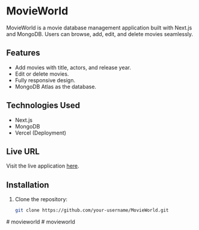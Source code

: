 # MovieWorld

MovieWorld is a movie database management application built with Next.js and MongoDB. Users can browse, add, edit, and delete movies seamlessly.

## Features
- Add movies with title, actors, and release year.
- Edit or delete movies.
- Fully responsive design.
- MongoDB Atlas as the database.

## Technologies Used
- Next.js
- MongoDB
- Vercel (Deployment)

## Live URL
Visit the live application [here](https://movieworld.vercel.app).

## Installation
1. Clone the repository:
   ```bash
   git clone https://github.com/your-username/MovieWorld.git
#   m o v i e w o r l d  
 #   m o v i e w o r l d  
 